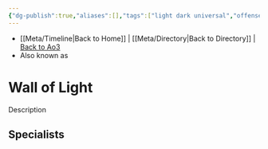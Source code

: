 ```yaml
---
{"dg-publish":true,"aliases":[],"tags":["light dark universal","offense defense utility","control sense alter","forcepower"],"permalink":"/force-abilities-force-phenomena/wall-of-light/","dgPassFrontmatter":true}
---
```


- [[Meta/Timeline\|Back to Home]] | [[Meta/Directory\|Back to Directory]] | [Back to Ao3](https://archiveofourown.org/works/19334440/chapters/45992584)
- Also known as 

# Wall of Light
Description

**Specialists**
- 